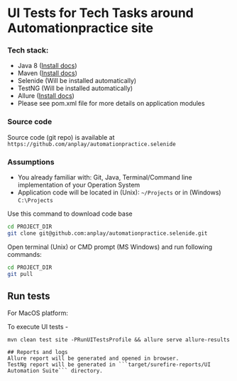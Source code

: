 # UI Tests for Tech Tasks around Automationpractice site
### Tech stack:
- Java 8 ([Install docs](https://docs.oracle.com/javase/8/docs/technotes/guides/install/install_overview.html))
- Maven ([Install docs](https://maven.apache.org/install.html))
- Selenide (Will be installed automatically)
- TestNG (Will be installed automatically)
- Allure ([Install docs](https://docs.qameta.io/allure/#_how_to_proceed))
- Please see pom.xml file for more details on application modules

### Source code
Source code (git repo) is available at ```https://github.com/anplay/automationpractice.selenide```

### Assumptions
- You already familiar with: Git, Java, Terminal/Command line implementation of your Operation System
- Application code will be located in (Unix): ```~/Projects``` or in (Windows) ```C:\Projects```

Use this command to download code base
```bash
cd PROJECT_DIR
git clone git@github.com:anplay/automationpractice.selenide.git
```

Open terminal (Unix) or CMD prompt (MS Windows) and run following commands:
```bash
cd PROJECT_DIR
git pull
```

## Run tests

For MacOS platform:

To execute UI tests -
```
mvn clean test site -PRunUITestsProfile && allure serve allure-results

## Reports and logs
Allure report will be generated and opened in browser.
TestNg report will be generated in ```target/surefire-reports/UI Automation Suite``` directory.

